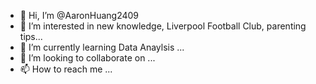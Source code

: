 - 👋 Hi, I’m @AaronHuang2409
- 👀 I’m interested in new knowledge, Liverpool Football Club, parenting tips...
- 🌱 I’m currently learning Data Anaylsis ...
- 💞️ I’m looking to collaborate on ...
- 📫 How to reach me ...

<!---
AaronHuang2409/AaronHuang2409 is a ✨ special ✨ repository because its `README.md` (this file) appears on your GitHub profile.
You can click the Preview link to take a look at your changes.
--->
